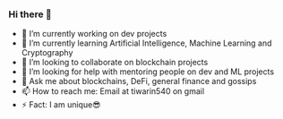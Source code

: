 ### Hi there 👋

- 🔭 I’m currently working on dev projects
- 🌱 I’m currently learning Artificial Intelligence, Machine Learning and Cryptography
- 👯 I’m looking to collaborate on blockchain projects
- 🤔 I’m looking for help with mentoring people on dev and ML projects
- 💬 Ask me about blockchains, DeFi, general finance and gossips
- 📫 How to reach me: Email at tiwarin540 on gmail
- ⚡ Fact: I am unique😎
